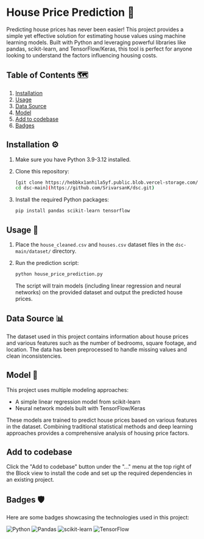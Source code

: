 # House Price Prediction 🏡

Predicting house prices has never been easier! This project provides a simple yet effective solution for estimating house values using machine learning models. Built with Python and leveraging powerful libraries like pandas, scikit-learn, and TensorFlow/Keras, this tool is perfect for anyone looking to understand the factors influencing housing costs.

## Table of Contents 🗺️

1. [Installation](#installation-)
2. [Usage](#usage-)
3. [Data Source](#data-source-)
4. [Model](#model-)
5. [Add to codebase](#add-to-codebase)
6. [Badges](#badges-)

## Installation ⚙️

1.  Make sure you have Python 3.9-3.12 installed.
2.  Clone this repository:

    ```bash
    [git clone https://hebbkx1anhila5yf.public.blob.vercel-storage.com/dsc-main%20%281%29-mZx3gdAdtqzpcwS1f1UW8bP3v40vB8.zip dsc-main
    cd dsc-main](https://github.com/SrivarsanK/dsc.git)
    ```

3.  Install the required Python packages:

    ```bash
    pip install pandas scikit-learn tensorflow
    ```

## Usage 🚀

1.  Place the `house_cleaned.csv` and `houses.csv` dataset files in the `dsc-main/dataset/` directory.
2.  Run the prediction script:

    ```bash
    python house_price_prediction.py
    ```

    The script will train models (including linear regression and neural networks) on the provided dataset and output the predicted house prices.

## Data Source 📊

The dataset used in this project contains information about house prices and various features such as the number of bedrooms, square footage, and location. The data has been preprocessed to handle missing values and clean inconsistencies.

## Model 🧠

This project uses multiple modeling approaches:
- A simple linear regression model from scikit-learn
- Neural network models built with TensorFlow/Keras

These models are trained to predict house prices based on various features in the dataset. Combining traditional statistical methods and deep learning approaches provides a comprehensive analysis of housing price factors.

## Add to codebase

Click the "Add to codebase" button under the "..." menu at the top right of the Block view to install the code and set up the required dependencies in an existing project.

## Badges 🛡️

Here are some badges showcasing the technologies used in this project:

![Python](https://img.shields.io/badge/python-3.9--3.12-blue.svg?logo=python&logoColor=white)
![Pandas](https://img.shields.io/badge/pandas-%23150458.svg?logo=pandas&logoColor=white)
![scikit-learn](https://img.shields.io/badge/scikit--learn-%23F7931E.svg?logo=scikit-learn&logoColor=white)
![TensorFlow](https://img.shields.io/badge/TensorFlow-%23FF6F00.svg?logo=tensorflow&logoColor=white)
